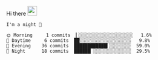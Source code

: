 Hi there <img src="https://media.giphy.com/media/hvRJCLFzcasrR4ia7z/giphy.gif" width="25px">

<!--START_SECTION:productive-box-in-readme-->
```text
I'm a night 🦉

🌞 Morning     1 commits  ▎░░░░░░░░░░░░░░░░░░░░   1.6%
🌆 Daytime     6 commits  ██░░░░░░░░░░░░░░░░░░░   9.8%
🌃 Evening    36 commits  ████████████▍░░░░░░░░  59.0%
🌙 Night      18 commits  ██████▏░░░░░░░░░░░░░░  29.5%
```
<!--END_SECTION:productive-box-in-readme-->
